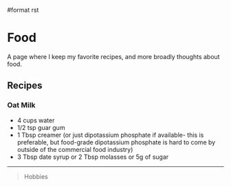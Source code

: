 \#format rst

Food
====

A page where I keep my favorite recipes, and more broadly thoughts about food.

Recipes
-------

### Oat Milk

-   4 cups water
-   1/2 tsp guar gum
-   1 Tbsp creamer (or just dipotassium phosphate if available- this is preferable, but food-grade dipotassium phosphate is hard to come by outside of the commercial food industry)
-   3 Tbsp date syrup or 2 Tbsp molasses or 5g of sugar

* * * * *

> Hobbies
